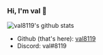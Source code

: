 ### Hi, I'm val 👋

![val8119's github stats](https://github-readme-stats.vercel.app/api?username=val8119&theme=dracula&show_icons=true)

 - Github (that's here): [val8119](https://github.com/val8119)
 - Discord: val#8119
